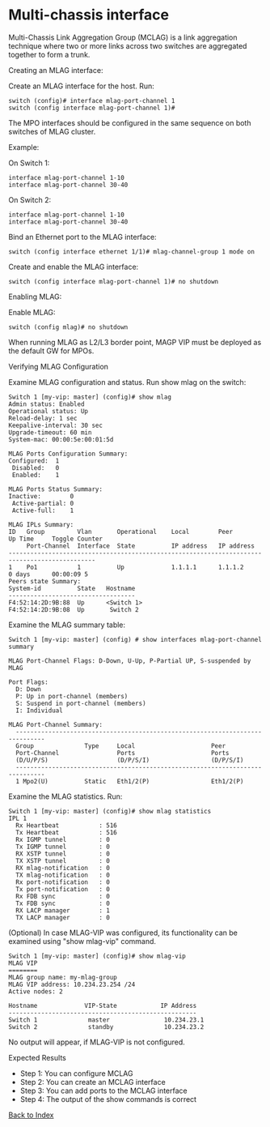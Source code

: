 # Multi-chassis interface

Multi-Chassis Link Aggregation Group (MCLAG) is a link aggregation technique where two or more links across two switches are aggregated together to form a trunk. 

Creating an MLAG interface:

Create an MLAG interface for the host. Run: 

```
switch (config)# interface mlag-port-channel 1
switch (config interface mlag-port-channel 1)#
```

The MPO interfaces should be configured in the same sequence on both switches of MLAG cluster.

Example:

On Switch 1: 

```
interface mlag-port-channel 1-10 
interface mlag-port-channel 30-40
``` 

On Switch 2: 

```
interface mlag-port-channel 1-10 
interface mlag-port-channel 30-40
```

Bind an Ethernet port to the MLAG interface:

```
switch (config interface ethernet 1/1)# mlag-channel-group 1 mode on
```

Create and enable the MLAG interface:

```
switch (config interface mlag-port-channel 1)# no shutdown
```

Enabling MLAG:

Enable MLAG: 

```
switch (config mlag)# no shutdown
```

When running MLAG as L2/L3 border point, MAGP VIP must be deployed as the default GW for MPOs. 

Verifying MLAG Configuration

Examine MLAG configuration and status. Run show mlag on the switch:

```
Switch 1 [my-vip: master] (config)# show mlag
Admin status: Enabled
Operational status: Up
Reload-delay: 1 sec 
Keepalive-interval: 30 sec
Upgrade-timeout: 60 min
System-mac: 00:00:5e:00:01:5d
 
MLAG Ports Configuration Summary:
Configured:  1
 Disabled:   0
 Enabled:    1
 
MLAG Ports Status Summary: 
Inactive:        0
 Active-partial: 0
 Active-full:    1
 
MLAG IPLs Summary: 
ID   Group         Vlan       Operational    Local        Peer        Up Time     Toggle Counter
     Port-Channel  Interface  State          IP address   IP address
---------------------------------------------------------------------------------------------- 
1    Po1           1          Up             1.1.1.1      1.1.1.2     0 days      00:00:09 5
Peers state Summary:
System-id          State   Hostname
-----------------------------------
F4:52:14:2D:9B:88  Up      <Switch 1>
F4:52:14:2D:9B:08  Up       Switch 2
```

Examine the MLAG summary table:

```
Switch 1 [my-vip: master] (config) # show interfaces mlag-port-channel summary 
 
MLAG Port-Channel Flags: D-Down, U-Up, P-Partial UP, S-suspended by MLAG
 
Port Flags:
  D: Down
  P: Up in port-channel (members)
  S: Suspend in port-channel (members)
  I: Individual
 
MLAG Port-Channel Summary:
  ------------------------------------------------------------------------------
  Group              Type     Local                     Peer                    
  Port-Channel                Ports                     Ports                   
  (D/U/P/S)                   (D/P/S/I)                 (D/P/S/I)               
  ------------------------------------------------------------------------------
  1 Mpo2(U)          Static   Eth1/2(P)                 Eth1/2(P)
```

Examine the MLAG statistics. Run: 

```
Switch 1 [my-vip: master] (config)# show mlag statistics
IPL 1
  Rx Heartbeat           : 516
  Tx Heartbeat           : 516
  Rx IGMP tunnel         : 0
  Tx IGMP tunnel         : 0
  RX XSTP tunnel         : 0
  TX XSTP tunnel         : 0
  RX mlag-notification   : 0
  TX mlag-notification   : 0
  Rx port-notification   : 0
  Tx port-notification   : 0
  Rx FDB sync            : 0
  Tx FDB sync            : 0
  RX LACP manager        : 1
  TX LACP manager        : 0
```

(Optional) In case MLAG-VIP was configured, its functionality can be examined using "show mlag-vip" command. 

```
Switch 1 [my-vip: master] (config)# show mlag-vip
MLAG VIP
========
MLAG group name: my-mlag-group
MLAG VIP address: 10.234.23.254 /24
Active nodes: 2
 
Hostname             VIP-State            IP Address
----------------------------------------------------
Switch 1              master               10.234.23.1
Switch 2              standby              10.234.23.2
```
No output will appear, if MLAG-VIP is not configured.

Expected Results 

* Step 1: You can configure MCLAG
* Step 2: You can create an MCLAG interface
* Step 3: You can add ports to the MCLAG interface
* Step 4: The output of the show commands is correct   

[Back to Index](#index)
